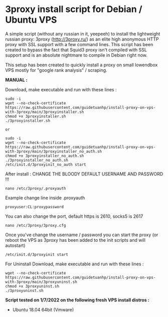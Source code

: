 3proxy install script for Debian / Ubuntu VPS
======================================================

A simple script (without any russian in it, yeepeeh) to install the lightweight russian proxy: 3proxy (http://3proxy.ru/) as an elite high anonymous HTTP proxy with SSL support with a few command lines. 
This script has been created to bypass the fact that Squid3 proxy isn't compiled with SSL support and is an absolute nightmare to compile in Debian right now.

This setup has been created to quickly install a proxy on small lowendbox VPS mostly for "google rank analysis" / scraping.

**MANUAL :**

Download, make executable and run with these lines :


    
    sudo -i
    wget --no-check-certificate https://raw.githubusercontent.com/guidetuanhp/install-proxy-on-vps-with-3proxy/main/3proxyinstaller.sh
    chmod +x 3proxyinstaller.sh
    ./3proxyinstaller.sh
    
    or
    
    sudo -i
    wget --no-check-certificate https://raw.githubusercontent.com/guidetuanhp/install-proxy-on-vps-with-3proxy/main/3proxyinstaller_no_auth.sh
    chmod +x 3proxyinstaller_no_auth.sh
    ./3proxyinstaller_no_auth.sh
    /etc/init.d/3proxyinit_no_auth start


After install : CHANGE THE BLOODY DEFAULT USERNAME AND PASSWORD !!! 

    nano /etc/3proxy/.proxyauth
	
Example change line inside .proxyauth

    proxyuser:CL:proxypassword

You can also change the port, default https is 2610, socks5 is 2617

    nano /etc/3proxy/3proxy.cfg
    
    

Once you've change the username / password you can start the proxy 
(or reboot the VPS as 3proxy has been added to the init scripts and will autostart)

    /etc/init.d/3proxyinit start
	
For Uninstall Download, make executable and run with these lines :

	wget --no-check-certificate https://raw.githubusercontent.com/guidetuanhp/install-proxy-on-vps-with-3proxy/main/3proxyuninst.sh
	chmod +x 3proxyuninst.sh
	./3proxyuninst.sh

**Script tested on 1/7/2022 on the following fresh VPS install distros :**

- Ubuntu 18.04 64bit (Vmware)


